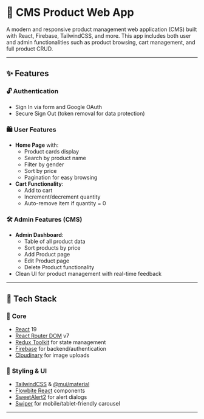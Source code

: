 # 🛒 CMS Product Web App

A modern and responsive product management web application (CMS) built with React, Firebase, TailwindCSS, and more. This app includes both user and admin functionalities such as product browsing, cart management, and full product CRUD.

---

## ✨ Features

### 🔓 **Authentication**
- Sign In via form and Google OAuth
- Secure Sign Out (token removal for data protection)

### 🛍️ **User Features**
- **Home Page** with:
  - Product cards display
  - Search by product name
  - Filter by gender
  - Sort by price
  - Pagination for easy browsing
- **Cart Functionality**:
  - Add to cart
  - Increment/decrement quantity
  - Auto-remove item if quantity = 0

### 🛠️ **Admin Features (CMS)**
- **Admin Dashboard**:
  - Table of all product data
  - Sort products by price
  - Add Product page
  - Edit Product page
  - Delete Product functionality
- Clean UI for product management with real-time feedback

---

## 🧱 Tech Stack

### 🔧 **Core**
- [React](https://reactjs.org/) 19
- [React Router DOM](https://reactrouter.com/) v7
- [Redux Toolkit](https://redux-toolkit.js.org/) for state management
- [Firebase](https://firebase.google.com/) for backend/authentication
- [Cloudinary](https://cloudinary.com/) for image uploads

### 💅 **Styling & UI**
- [TailwindCSS](https://tailwindcss.com/) & [@mui/material](https://mui.com/)
- [Flowbite React](https://flowbite-react.com/) components
- [SweetAlert2](https://sweetalert2.github.io/) for alert dialogs
- [Swiper](https://swiperjs.com/react) for mobile/tablet-friendly carousel

---
